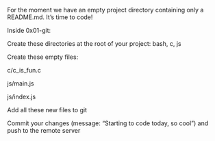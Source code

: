 For the moment we have an empty project directory containing only a README.md. It’s time to code!



Inside 0x01-git:



Create these directories at the root of your project: bash, c, js

Create these empty files:

c/c_is_fun.c

js/main.js

js/index.js



Add all these new files to git

Commit your changes (message: “Starting to code today, so cool”) and push to the remote server
